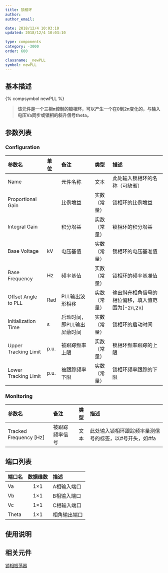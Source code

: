 ```yaml
---
title: 锁相环
author: 
author_email:

date: 2018/12/4 10:03:10
updated: 2018/12/4 10:03:10

type: components
category: -3000
order: 600

classname: _newPLL
symbol: newPLL
---
```

## 基本描述
{% compsymbol newPLL %}

> **该元件是一个三相π控制的锁相环，可以产生一个在0到2π变化的，与输入电压Va同步或锁相的斜升信号theta。**

## 参数列表
### Configuration
| 参数名 | 单位 | 备注 | 类型 | 描述 |
| :--- | :--- | :--- | :--: | :--- |
| Name |  | 元件名称 | 文本 | 此处输入锁相环的名称（可缺省） |
| Proportional Gain |  | 比例增益 | 实数（常量） | 锁相环的比例增益 |
| Integral Gain |  | 积分增益 | 实数（常量） | 锁相环的积分增益 |
| Base Voltage | kV | 电压基值 | 实数（常量） | 锁相环的电压基准值 |
| Base Frequency | Hz | 频率基值 | 实数（常量） | 锁相环的频率基准值 |
| Offset Angle to PLL | Rad | PLL输出波形相移 | 实数（常量） | 输出斜升相角信号的相位偏移，填入值范围为[-2π,2π] |
| Initialization Time | s | 启动时间，即PLL输出屏蔽时间 | 实数（常量） | 锁相环的启动时间 |
| Upper Tracking Limit | p.u. | 被跟踪频率上限 | 实数（常量） | 锁相环频率跟踪的上限 |
| Lower Tracking Limit | p.u. | 被跟踪频率下限 | 实数（常量） | 锁相环频率跟踪的下限 |

### Monitoring
| 参数名 | 备注 | 类型 | 描述 |
| :--- | :--- | :--: | :--- |
| Tracked Frequency \[Hz\] | 被跟踪频率信号 | 文本 | 此处输入锁相环跟踪频率量测信号的标签，以#号开头，如#fa |


## 端口列表

| 端口名 | 数据维数 | 描述 |
| :--- | :--:  | :--- |
| Va | 1×1 | A相输入端口|                   
| Vb | 1×1 |B相输入端口 |                   
| Vc | 1×1 |C相输入端口 |                   
| Theta | 1×1 |相角输出端口 |                   

## 使用说明



## 相关元件

[锁相振荡器](/components/comp_newPLO.html)
